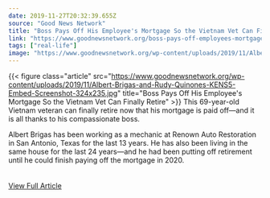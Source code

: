 ```yaml
---
date: 2019-11-27T20:32:39.655Z 
source: "Good News Network" 
title: "Boss Pays Off His Employee's Mortgage So the Vietnam Vet Can Finally Retire" 
link: "https://www.goodnewsnetwork.org/boss-pays-off-employees-mortgage-so-he-can-retire/" 
tags: ["real-life"]
image: "https://www.goodnewsnetwork.org/wp-content/uploads/2019/11/Albert-Brigas-and-Rudy-Quinones-KENS5-Embed-Screenshot-324x235.jpg" 
---
```

{{< figure class="article" src="https://www.goodnewsnetwork.org/wp-content/uploads/2019/11/Albert-Brigas-and-Rudy-Quinones-KENS5-Embed-Screenshot-324x235.jpg" title="Boss Pays Off His Employee's Mortgage So the Vietnam Vet Can Finally Retire" >}}
This 69-year-old Vietnam veteran can finally retire now that his mortgage is paid off—and it is all thanks to his compassionate boss.

Albert Brigas has been working as a mechanic at Renown Auto Restoration in San Antonio, Texas for the last 13 years. He has also been living in the same house for the last 24 years—and he had been putting off retirement until he could finish paying off the mortgage in 2020.
<br/><br/><br/>
<a href='https://www.goodnewsnetwork.org/boss-pays-off-employees-mortgage-so-he-can-retire/' class='btn' target='_blank'>View Full Article</a>
